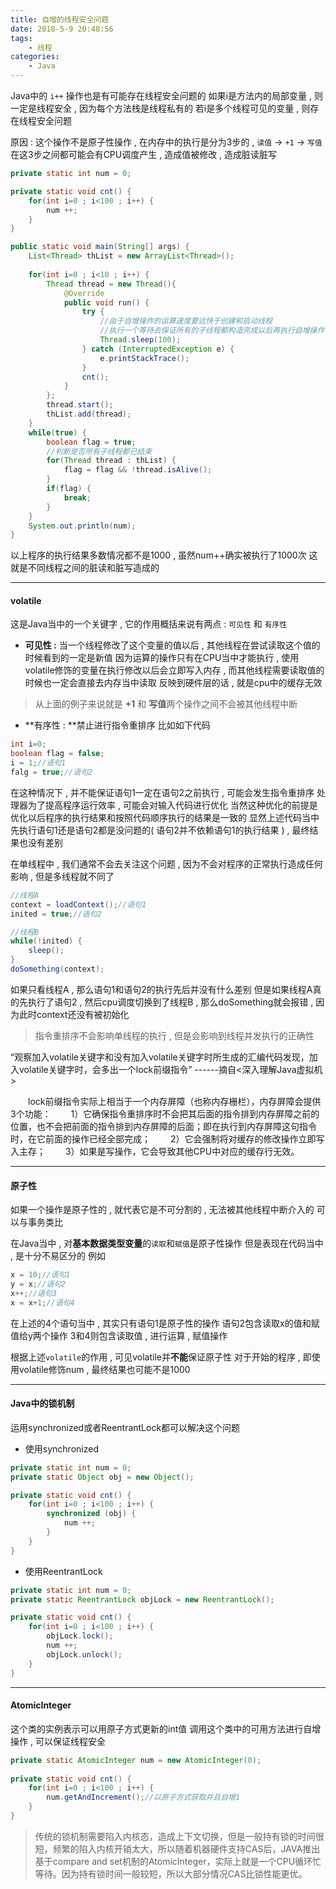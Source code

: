 ```yaml
---
title: 自增的线程安全问题
date: 2018-5-9 20:48:56
tags: 
	- 线程
categories: 
	- Java
---
```


Java中的 `i++` 操作也是有可能存在线程安全问题的
如果i是方法内的局部变量 , 则一定是线程安全 , 因为每个方法栈是线程私有的
若i是多个线程可见的变量 , 则存在线程安全问题
<!-- more -->
原因 : 这个操作不是原子性操作 , 在内存中的执行是分为3步的 , `读值` -> `+1` -> `写值`
在这3步之间都可能会有CPU调度产生 , 造成值被修改 , 造成脏读脏写

```java
private static int num = 0;

private static void cnt() {
	for(int i=0 ; i<100 ; i++) {
		num ++;
	}
}

public static void main(String[] args) {
	List<Thread> thList = new ArrayList<Thread>();
	
	for(int i=0 ; i<10 ; i++) {
		Thread thread = new Thread(){
			@Override
			public void run() {
				try {
					//由于自增操作的运算速度要远快于创建和启动线程
					//执行一个等待去保证所有的子线程都构造完成以后再执行自增操作
					Thread.sleep(100);
				} catch (InterruptedException e) {
					e.printStackTrace();
				}
				cnt();
			}
		};
		thread.start();
		thList.add(thread);
	}
	while(true) {
		boolean flag = true;
		//判断是否所有子线程都已结束
		for(Thread thread : thList) {
			flag = flag && !thread.isAlive();
		}
		if(flag) {
			break;
		}
	}
	System.out.println(num);
}
```
以上程序的执行结果多数情况都不是1000 , 虽然num++确实被执行了1000次
这就是不同线程之间的脏读和脏写造成的

----
#### volatile
这是Java当中的一个关键字 , 它的作用概括来说有两点 : `可见性` 和 `有序性`
+ **可见性 :** 当一个线程修改了这个变量的值以后 , 其他线程在尝试读取这个值的时候看到的一定是新值
因为运算的操作只有在CPU当中才能执行 , 使用volatile修饰的变量在执行修改以后会立即写入内存 , 而其他线程需要读取值的时候也一定会直接去内存当中读取
反映到硬件层的话 , 就是cpu中的缓存无效
> 从上面的例子来说就是 **+1** 和 **写值**两个操作之间不会被其他线程中断

+ **有序性 : **禁止进行指令重排序
比如如下代码 
```java
int i=0;
boolean flag = false;
i = 1;//语句1
falg = true;//语句2
```
在这种情况下 , 并不能保证语句1一定在语句2之前执行 , 可能会发生指令重排序
处理器为了提高程序运行效率 , 可能会对输入代码进行优化
当然这种优化的前提是优化以后程序的执行结果和按照代码顺序执行的结果是一致的
显然上述代码当中先执行语句1还是语句2都是没问题的( 语句2并不依赖语句1的执行结果 ) , 最终结果也没有差别

在单线程中 , 我们通常不会去关注这个问题 , 因为不会对程序的正常执行造成任何影响 , 但是多线程就不同了
```java
//线程A
context = loadContext();//语句1
inited = true;//语句2

//线程B
while(!inited) {
	sleep();
}
doSomething(context);
```
如果只看线程A , 那么语句1和语句2的执行先后并没有什么差别
但是如果线程A真的先执行了语句2 , 然后cpu调度切换到了线程B , 那么doSomething就会报错 , 因为此时context还没有被初始化

> 指令重排序不会影响单线程的执行 , 但是会影响到线程并发执行的正确性


“观察加入volatile关键字和没有加入volatile关键字时所生成的汇编代码发现，加入volatile关键字时，会多出一个lock前缀指令”
     ------摘自<深入理解Java虚拟机>
     
　　lock前缀指令实际上相当于一个内存屏障（也称内存栅栏），内存屏障会提供3个功能：
　　1）它确保指令重排序时不会把其后面的指令排到内存屏障之前的位置，也不会把前面的指令排到内存屏障的后面；即在执行到内存屏障这句指令时，在它前面的操作已经全部完成；
　　2）它会强制将对缓存的修改操作立即写入主存；
　　3）如果是写操作，它会导致其他CPU中对应的缓存行无效。

----
#### 原子性
如果一个操作是原子性的 , 就代表它是不可分割的 , 无法被其他线程中断介入的
可以与事务类比

在Java当中 , 对**基本数据类型变量**的`读取`和`赋值`是原子性操作
但是表现在代码当中 , 是十分不易区分的
例如
```java
x = 10;//语句1
y = x;//语句2
x++;//语句3
x = x+1;//语句4
```
在上述的4个语句当中 , 其实只有语句1是原子性的操作
语句2包含读取x的值和赋值给y两个操作
3和4则包含读取值 , 进行运算 , 赋值操作

根据上述`volatile`的作用 , 可见volatile并**不能**保证原子性
对于开始的程序 , 即使用volatile修饰num , 最终结果也可能不是1000

---
#### Java中的锁机制
运用synchronized或者ReentrantLock都可以解决这个问题

+ 使用synchronized
```java
private static int num = 0;
private static Object obj = new Object();

private static void cnt() {
	for(int i=0 ; i<100 ; i++) {
		synchronized (obj) {
			num ++;
		}
	}
}
```
+ 使用ReentrantLock
```java
private static int num = 0;
private static ReentrantLock objLock = new ReentrantLock();

private static void cnt() {
	for(int i=0 ; i<100 ; i++) {
		objLock.lock();
		num ++;
		objLock.unlock();
	}
}
```

---

#### AtomicInteger
这个类的实例表示可以用原子方式更新的int值
调用这个类中的可用方法进行自增操作 , 可以保证线程安全
```java
private static AtomicInteger num = new AtomicInteger(0);
	
private static void cnt() {
	for(int i=0 ; i<100 ; i++) {
		num.getAndIncrement();//以原子方式获取并且自增1
	}
}
```
>传统的锁机制需要陷入内核态，造成上下文切换，但是一般持有锁的时间很短，频繁的陷入内核开销太大，所以随着机器硬件支持CAS后，JAVA推出基于compare and set机制的AtomicInteger，实际上就是一个CPU循环忙等待。因为持有锁时间一般较短，所以大部分情况CAS比锁性能更优。

